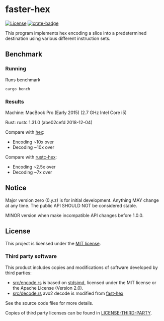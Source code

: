 # faster-hex

[![License]](#license)
[![crate-badge]](https://crates.io/crates/faster-hex)

[crate-badge]: https://img.shields.io/crates/v/faster-hex.svg
[license]: https://img.shields.io/badge/License-MIT-green.svg

This program implements hex encoding a slice into a predetermined
destination using various different instruction sets.

## Benchmark

### Running
Runs benchmark
```
cargo bench
```

### Results
Machine: MacBook Pro (Early 2015) (2.7 GHz Intel Core i5)

Rust: rustc 1.31.0 (abe02cefd 2018-12-04)

Compare with [hex](https://crates.io/crates/hex):

* Encoding ~10x over
* Decoding ~10x over

Compare with [rustc-hex](https://crates.io/crates/rustc-hex):

* Encoding ~2.5x over
* Decoding ~7x over


## Notice

Major version zero (0.y.z) is for initial development. Anything MAY change at any time. The public API SHOULD NOT be considered stable.

MINOR version when make incompatible API changes before 1.0.0.


## License

This project is licensed under the [MIT license](LICENSE).

### Third party software

This product includes copies and modifications of software developed by third parties:

* [src/encode.rs](src/encode.rs) is based on
  [stdsimd](https://github.com/rust-lang-nursery/stdsimd), licensed
  under the MIT license or the Apache License (Version 2.0).
* [src/decode.rs](src/decode.rs) avx2 decode is modified from [fast-hex](https://github.com/zbjornson/fast-hex)

See the source code files for more details.

Copies of third party licenses can be found in [LICENSE-THIRD-PARTY](LICENSE-THIRD-PARTY).
